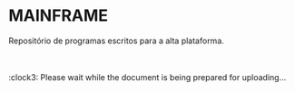 # MAINFRAME

Repositório de programas escritos para a alta plataforma. 

<br />















<br />
:clock3: Please wait while the document is being prepared for uploading... 
<br />
